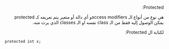 ﻿<p  dir="RTL">
Protected:
</p>
<p  dir="RTL">
هي نوع من أنواع الـ  access modifiersو  أي دالة أو متغير يتم تعريفه كـ protected يمكن الوصول إليه فقط من الـ  class نفسه او الـ  classes الذي يرث منه.
</p>
<p  dir="RTL">
لكتابة ال Protected:
</p>

`protected int x;`

